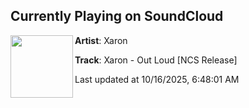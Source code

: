 ## Currently Playing on SoundCloud

[<img align="left" width="100" src="https://i1.sndcdn.com/artworks-bm72yIHDYuEoJEuq-M3RYqA-t500x500.png">](https://soundcloud.com/nocopyrightsounds/xaron-out-loud-ncs-release)

**Artist**: Xaron 

**Track**: Xaron - Out Loud [NCS Release]

Last updated at 10/16/2025, 6:48:01 AM
